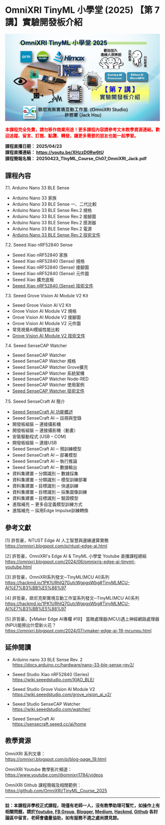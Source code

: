 # OmniXRI TinyML 小學堂 (2025) 【第 7 講】實驗開發板介紹

<img src="https://raw.githubusercontent.com/OmniXRI/TinyML_Course_2025/refs/heads/main/images/2025_TinyML%E5%B0%8F%E5%AD%B8%E5%A0%82%E8%AA%B2%E7%A8%8B%E7%9B%B4%E6%92%AD%E5%9C%96%E7%A4%BA_Ch7.JPG" alt="" width="640">  

<span style="color:#FF0000;">**本課程完全免費，請勿移作商業用途！更多課程內容請參考文末教學資源連結。歡迎追蹤、留言、訂閱、點讚、轉發，讓更多需要的朋友也能一起學習。**</span>

**課程直播日期： 2025/04/23**  
**課程直播連結： https://youtu.be/XHzzD0Rw6tU**  
**課程簡報名稱： 20250423_TInyML_Course_Ch07_OmniXRI_Jack.pdf**  

## 課程內容

7.1. Arduino Nano 33 BLE Sense  
* Arduino Nano 33 家族  
* Arduino Nano 33 BLE Sense 一、二代比較  
* Arduino Nano 33 BLE Sense Rev.2 規格  
* Arduino Nano 33 BLE Sense Rev.2 接腳圖  
* Arduino Nano 33 BLE Sense Rev.2 感測器  
* Arduino Nano 33 BLE Sense Rev.2 電源  
* [Arduino Nano 33 BLE Sense Rev.2 技術文件](https://docs.arduino.cc/hardware/nano-33-ble-sense-rev2/)  

7.2. Seeed Xiao nRF52840 Sense  
* Seeed Xiao nRF52840 家族  
* Seeed Xiao nRF52840 (Sense) 規格  
* Seeed Xiao nRF52840 (Sense) 接腳圖  
* Seeed Xiao nRF52840 (Sense) 元件圖  
* Seeed Xiao 擴充底板  
* [Seeed Xiao nRF52840 (Sense) 技術文件](https://wiki.seeedstudio.com/XIAO_BLE/) 

7.3. Seeed Grove Vision AI Module V2 Kit  
* Seeed Grove Vision AI V2 Kit  
* Grove Vision AI Module V2 規格  
* Grove Vision AI Module V2 接腳圖  
* Grove Vision AI Module V2 元件圖  
* 常見視覺AI模組性能比較  
* [Grove Vision AI Module V2 技術文件](https://wiki.seeedstudio.com/grove_vision_ai_v2/)  

7.4. Seeed SenseCAP Watcher  
* Seeed SenseCAP Watcher  
* Seeed SenseCAP Watcher 規格  
* Seeed SenseCAP Watcher Grove擴充  
* Seeed SenseCAP Watcher 系統架構  
* Seeed SenseCAP Watcher Node-RED  
* Seeed SenseCAP Watcher 使用案例  
* [Seeed SenseCAP Watcher 技術文件](https://wiki.seeedstudio.com/watcher/)  

7.5. Seeed SenseCraft AI 簡介  
* [Seeed SenseCraft AI 功能概述](https://sensecraft.seeed.cc/ai/)  
* Seeed SenseCraft AI ─ 註冊與登錄  
* 開發板組裝 ─ 連接攝影機   
* 開發板組裝 ─ 連接攝影機（動畫） 
* 安裝驅動程式 (USB – COM)   
* 開發板組裝 ─ 連接USB  
* Seeed SenseCraft AI ─ 預訓練模型  
* Seeed SenseCraft AI ─ 部署模型  
* Seeed SenseCraft AI ─ 執行推論  
* Seeed SenseCraft AI ─ 數據輸出  
* 資料集建置 – 分類識別 ─ 數據採集  
* 資料集建置 – 分類識別 ─ 模型訓練部署  
* 資料集建置 – 目標識別 ─ 快速訓練  
* 資料集建置 – 目標識別 ─ 採集圖像訓練  
* 資料集建置 – 目標識別 ─ 驗證模型  
* 進階補充 ─ 更多自定義模型訓練方式  
* 進階補充 ─ 採用Edge Impulse訓練轉換  

## 參考文獻

[1] 許哲豪，NTUST Edge AI 人工智慧與邊緣運算實務  
https://omnixri.blogspot.com/p/ntust-edge-ai.html  

[2] 許哲豪，OmniXRI's Edge AI & TinyML 小學堂 Youtube 直播課程總結  
https://omnixri.blogspot.com/2024/06/omnixris-edge-ai-tinyml-youtube.html  

[3] 許哲豪，OmniXRI系列發文─TinyML(MCU AI)系列  
https://hackmd.io/1PK1URhIQ7GutcWgpgsWbg#TinyMLMCU-AI%E7%B3%BB%E5%88%97  

[4] 許哲豪，歐尼克斯實境互動工作室系列發文─TinyML(MCU AI)系列  
https://hackmd.io/1PK1URhIQ7GutcWgpgsWbg#TinyMLMCU-AI%E7%B3%BB%E5%88%97  

[5]  許哲豪，【vMaker Edge AI專欄 #19】 當微處理器(MCU)遇上神經網路處理器(NPU)能擦出什麼新火花？  
https://omnixri.blogspot.com/2024/07/vmaker-edge-ai-19-mcunpu.html  

## 延伸閱讀

* Arduino nano 33 BLE Sense Rev. 2  
https://docs.arduino.cc/hardware/nano-33-ble-sense-rev2/  

* Seeed Studio Xiao nRF52840 (Series)  
https://wiki.seeedstudio.com/XIAO_BLE/  

* Seeed Studio Grove Vision AI Module V2  
https://wiki.seeedstudio.com/grove_vision_ai_v2/  

* Seeed Studio SenseCAP Watcher  
https://wiki.seeedstudio.com/watcher/  

* Seeed SenseCraft AI  
https://sensecraft.seeed.cc/ai/home  

## 教學資源

OmniXRI 系列文章：  
https://omnixri.blogspot.com/p/blog-page_19.html  

OmniXRI Youtube 教學影片頻道：  
https://www.youtube.com/@omnixri1784/videos  

OmniXRI Github 課程簡報及相關範例：  
https://github.com/OmniXRI/TinyML_Course_2025

---
**註：本課程非學校正式課程，現僅有老師一人，沒有教學助理可幫忙，如操作上有相關問題，請於[Youtube](https://www.youtube.com/@omnixri1784/featured), [FB Group](https://www.facebook.com/groups/edgeaitw), [Blogger](https://omnixri.blogspot.com/), [Medium](https://omnixri.medium.com/), [Hackmd](https://hackmd.io/@OmniXRI-Jack), [Github](https://github.com/OmniXRI) 各討論區中留言，老師會儘量協助，如有服務不週之處尚請見諒。**
